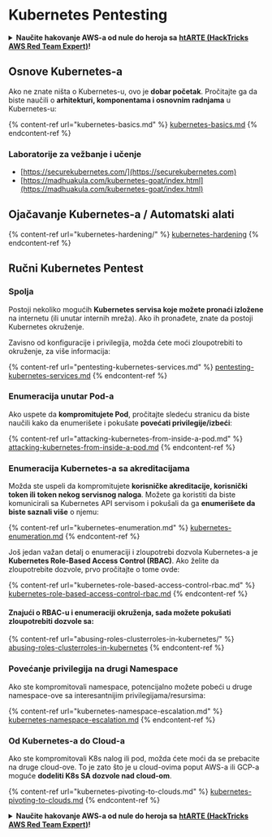 # Kubernetes Pentesting

<details>

<summary><strong>Naučite hakovanje AWS-a od nule do heroja sa</strong> <a href="https://training.hacktricks.xyz/courses/arte"><strong>htARTE (HackTricks AWS Red Team Expert)</strong></a><strong>!</strong></summary>

Drugi načini podrške HackTricks-u:

* Ako želite da vidite **vašu kompaniju reklamiranu na HackTricks-u** ili **preuzmete HackTricks u PDF formatu** proverite [**SUBSCRIPTION PLANS**](https://github.com/sponsors/carlospolop)!
* Nabavite [**zvanični PEASS & HackTricks swag**](https://peass.creator-spring.com)
* Otkrijte [**The PEASS Family**](https://opensea.io/collection/the-peass-family), našu kolekciju ekskluzivnih [**NFT-ova**](https://opensea.io/collection/the-peass-family)
* **Pridružite se** 💬 [**Discord grupi**](https://discord.gg/hRep4RUj7f) ili [**telegram grupi**](https://t.me/peass) ili me **pratite** na **Twitter-u** 🐦 [**@carlospolopm**](https://twitter.com/carlospolopm)**.**
* **Podelite svoje hakovanje trikove slanjem PR-ova na** [**HackTricks**](https://github.com/carlospolop/hacktricks) i [**HackTricks Cloud**](https://github.com/carlospolop/hacktricks-cloud) github repozitorijume.

</details>

## Osnove Kubernetes-a

Ako ne znate ništa o Kubernetes-u, ovo je **dobar početak**. Pročitajte ga da biste naučili o **arhitekturi, komponentama i osnovnim radnjama** u Kubernetes-u:

{% content-ref url="kubernetes-basics.md" %}
[kubernetes-basics.md](kubernetes-basics.md)
{% endcontent-ref %}

### Laboratorije za vežbanje i učenje

* [https://securekubernetes.com/](https://securekubernetes.com)
* [https://madhuakula.com/kubernetes-goat/index.html](https://madhuakula.com/kubernetes-goat/index.html)

## Ojačavanje Kubernetes-a / Automatski alati

{% content-ref url="kubernetes-hardening/" %}
[kubernetes-hardening](kubernetes-hardening/)
{% endcontent-ref %}

## Ručni Kubernetes Pentest

### Spolja

Postoji nekoliko mogućih **Kubernetes servisa koje možete pronaći izložene** na internetu (ili unutar internih mreža). Ako ih pronađete, znate da postoji Kubernetes okruženje.

Zavisno od konfiguracije i privilegija, možda ćete moći zloupotrebiti to okruženje, za više informacija:

{% content-ref url="pentesting-kubernetes-services.md" %}
[pentesting-kubernetes-services.md](pentesting-kubernetes-services.md)
{% endcontent-ref %}

### Enumeracija unutar Pod-a

Ako uspete da **kompromitujete Pod**, pročitajte sledeću stranicu da biste naučili kako da enumerišete i pokušate **povećati privilegije/izbeći**:

{% content-ref url="attacking-kubernetes-from-inside-a-pod.md" %}
[attacking-kubernetes-from-inside-a-pod.md](attacking-kubernetes-from-inside-a-pod.md)
{% endcontent-ref %}

### Enumeracija Kubernetes-a sa akreditacijama

Možda ste uspeli da kompromitujete **korisničke akreditacije, korisnički token ili token nekog servisnog naloga**. Možete ga koristiti da biste komunicirali sa Kubernetes API servisom i pokušali da ga **enumerišete da biste saznali više** o njemu:

{% content-ref url="kubernetes-enumeration.md" %}
[kubernetes-enumeration.md](kubernetes-enumeration.md)
{% endcontent-ref %}

Još jedan važan detalj o enumeraciji i zloupotrebi dozvola Kubernetes-a je **Kubernetes Role-Based Access Control (RBAC)**. Ako želite da zloupotrebite dozvole, prvo pročitajte o tome ovde:

{% content-ref url="kubernetes-role-based-access-control-rbac.md" %}
[kubernetes-role-based-access-control-rbac.md](kubernetes-role-based-access-control-rbac.md)
{% endcontent-ref %}

#### Znajući o RBAC-u i enumeraciji okruženja, sada možete pokušati zloupotrebiti dozvole sa:

{% content-ref url="abusing-roles-clusterroles-in-kubernetes/" %}
[abusing-roles-clusterroles-in-kubernetes](abusing-roles-clusterroles-in-kubernetes/)
{% endcontent-ref %}

### Povećanje privilegija na drugi Namespace

Ako ste kompromitovali namespace, potencijalno možete pobeći u druge namespace-ove sa interesantnijim privilegijama/resursima:

{% content-ref url="kubernetes-namespace-escalation.md" %}
[kubernetes-namespace-escalation.md](kubernetes-namespace-escalation.md)
{% endcontent-ref %}

### Od Kubernetes-a do Cloud-a

Ako ste kompromitovali K8s nalog ili pod, možda ćete moći da se prebacite na druge cloud-ove. To je zato što je u cloud-ovima poput AWS-a ili GCP-a moguće **dodeliti K8s SA dozvole nad cloud-om**.

{% content-ref url="kubernetes-pivoting-to-clouds.md" %}
[kubernetes-pivoting-to-clouds.md](kubernetes-pivoting-to-clouds.md)
{% endcontent-ref %}

<details>

<summary><strong>Naučite hakovanje AWS-a od nule do heroja sa</strong> <a href="https://training.hacktricks.xyz/courses/arte"><strong>htARTE (HackTricks AWS Red Team Expert)</strong></a><strong>!</strong></summary>

Drugi načini podrške HackTricks-u:

* Ako želite da vidite **vašu kompaniju reklamiranu na HackTricks-u** ili **preuzmete HackTricks u PDF formatu** proverite [**SUBSCRIPTION PLANS**](https://github.com/sponsors/carlospolop)!
* Nabavite [**zvanični PEASS & HackTricks swag**](https://peass.creator-spring.com)
* Otkrijte [**The PEASS Family**](https://opensea.io/collection/the-peass-family), našu kolekciju ekskluzivnih [**NFT-ova**](https://opensea.io/collection/the-peass-family)
* **Pridružite se** 💬 [**Discord grupi**](https://discord.gg/hRep4RUj7f) ili [**telegram grupi**](https://t.me/peass) ili me **pratite** na **Twitter-u** 🐦 [**@carlospolopm**](https://twitter.com/carlospolopm)**.**
* **Podelite svoje hakovanje trikove slanjem PR-ova na** [**HackTricks**](https://github.com/carlospolop/hacktricks) i [**HackTricks Cloud**](https://github.com/carlospolop/hacktricks-cloud) github repozitorijume.

</details>
